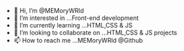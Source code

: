 - 👋 Hi, I’m @MEMoryWRld
- 👀 I’m interested in ...Front-end development
- 🌱 I’m currently learning ...HTML,CSS & JS
- 💞️ I’m looking to collaborate on ...HTML,CSS & JS projects
- 📫 How to reach me ...MEMoryWRld @Github

<!---
MEMoryWRld/MEMoryWRld is a ✨ special ✨ repository because its `README.md` (this file) appears on your GitHub profile.
You can click the Preview link to take a look at your changes.
--->
